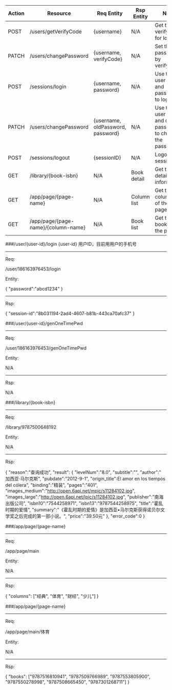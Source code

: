 |Action|Resource|Req Entity|Rsp Entity|Note|
|---|---|---|---|---|
|POST|/users/getVerifyCode|{username}|N/A|Get the verify code for login|
|PATCH|/users/changePassword|{username, verifyCode}|N/A|Set the password by verifyCode|
|POST|/sessions/login|{username, password}|N/A|Use the user name and password to login|
|PATCH|/users/changePassword|{username, oldPassword, password}|N/A|Use the user name and old password to change the password|
|POST|/sessions/logout|{sessionID}|N/A|Logout the session|
|GET|/library/{book-isbn}|N/A|Book detail|Get the detail information|
|GET|/app/page/{page-name}|N/A|Column list|Get the column list of the page|
|GET|/app/page/{page-name}/{column-name}|N/A|Book list|Get the book list of the page|


###/user/{user-id}/login
{user-id} 用户ID，目前用用户的手机号

*****

Req:

/user/186163976453/login

Entity:

{
   "password":"abcd1234"
}

*****

Rsp:

{
    "session-id":"8b031194-2ad4-4607-b81b-443ca70afc37"
}

###/user/{user-id}/genOneTimePwd

*****

Req:

/user/186163976453/genOneTimePwd

Entity:

N/A

*****

Rsp:

N/A

###/library/{book-isbn}

*****

Req:

/library/9787500648192

Entity:

N/A

*****

Rsp:

{
    "reason":"查询成功",
    "result": {
             "levelNum":"8.0",
             "subtitle":"",
             "author":" 加西亚·马尔克斯",
             "pubdate":"2012-9-1",
             "origin_title":El amor en los tiempos del cólera",
             "binding":"精装",
             "pages":"401",
             "images_medium":"http://open.6api.net/mpic/s11284102.jpg",
             "images_large":"http://open.6api.net/lpic/s11284102.jpg",
             "publisher":"南海出版公司",
             "isbn10":"7544258971",
             "isbn13":"9787544258975",
             "title":"霍乱时期的爱情",
             "summary":"《霍乱时期的爱情》是加西亚•马尔克斯获得诺贝尔文学奖之后完成的第一部小说。",
             "price":"39.50元"
          },
	"error_code":0
}

###/app/page/{page-name}

*****

Req:

/app/page/main

Entity:

N/A

*****

Rsp:

{ "columns": ["经典", "体育", "财经", "少儿"] }

###/app/page/{page-name}

*****

Req:

/app/page/main/体育

Entity:

N/A

*****
Rsp:

{ "books": ["9787516810941", "9787509766989", "9787553805900", "9787550278998", "9787508665450", "9787301268711"] }
